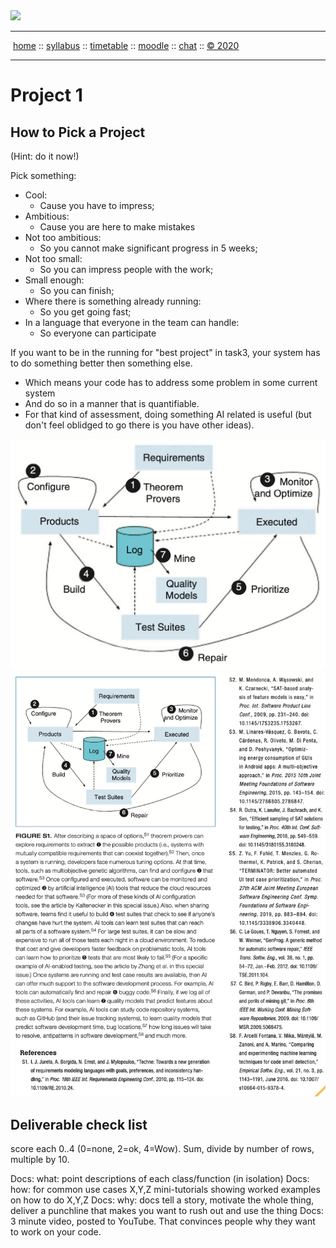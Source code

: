 <a name=top>
<a href="http://tiny.cc/seng20"><img  width=700
  src="https://raw.githubusercontent.com/txt/se20/master/etc/img/teamBanner.png"></a>
<hr>
<p>
&nbsp;<a href="https://tiny.cc/seng20">home</a> ::
<a href="https://github.com/txt/se20/blob/master/docs/syllabus.md#top">syllabus</a> ::
<a href="https://github.com/txt/se20/blob/master/docs/syllabus.md#timetable">timetable</a> ::
<a href="https://moodle-courses2021.wolfware.ncsu.edu/course/view.php?id=3873">moodle</a> ::
<a href="http://seng20.slack.com">chat</a>  ::
<a href="https://github.com/txt/se20/blob/master/LICENSE.md#top">&copy; 2020</a>  
<br>
<hr>

# Project 1

## How to Pick  a Project

(Hint: do it now!)

Pick something:

- Cool: 
    - Cause you have to impress;
- Ambitious:
    -  Cause you are here to make mistakes
- Not too ambitious:
    - So you cannot make significant progress in 5 weeks;
- Not too small: 
    - So you can  impress people with the work;
- Small enough:
    - So you can finish;
- Where there is something already running:
    - So you get going fast;
- In a language that everyone in the team can handle:
    - So everyone can participate

If you want to be in the running for "best project" in task3, your system has to do something better then something else.

- Which means your code has to address some problem in some current system
- And do so in a manner that is quantifiable.
- For that kind of assessment, doing something AI related is useful (but don't feel oblidged to go there is you
  have other ideas).


![](../etc/img/ai.png) [![](../etc/img/aiall.png)](Details)

## Deliverable check list

score each 0..4 (0=none, 2=ok, 4=Wow). Sum, divide by number of rows, multiple by 10.


Docs: what: point descriptions of each class/function (in isolation)
Docs: how: for common use cases X,Y,Z mini-tutorials showing worked examples on how to do X,Y,Z
Docs: why: docs tell a story, motivate the whole thing, deliver a punchline that makes you want to rush out and use the thing
Docs: 3 minute video, posted to YouTube. That convinces people why they want to work on your code.

